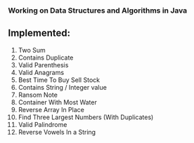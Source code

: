 ### Working on Data Structures and Algorithms in Java


## Implemented:
1. Two Sum
2. Contains Duplicate
3. Valid Parenthesis
4. Valid Anagrams
5. Best Time To Buy Sell Stock
6. Contains String / Integer value
7. Ransom Note
8. Container With Most Water
9. Reverse Array In Place
10. Find Three Largest Numbers (With Duplicates)
11. Valid Palindrome
12. Reverse Vowels In a String